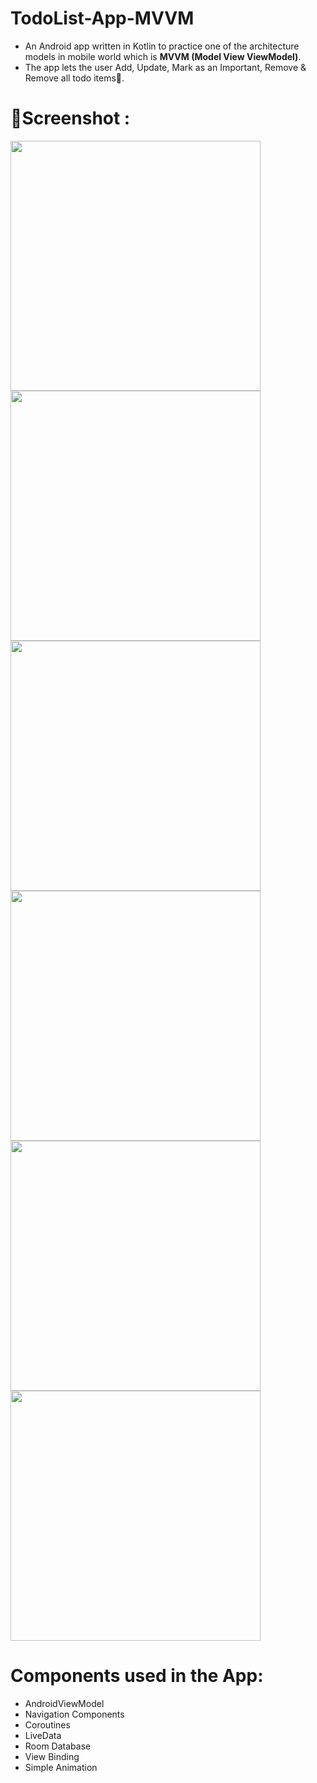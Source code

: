 # TodoList-App-MVVM

- An Android app written in Kotlin to practice one of the architecture models in mobile world which is **MVVM (Model View ViewModel)**.
- The app lets the user Add, Update, Mark as an Important, Remove & Remove all todo items📄. 

# 📱Screenshot : 
<p float="left">
<img src="https://user-images.githubusercontent.com/52040275/108713424-360a5100-753e-11eb-8813-5f01178da0d3.jpg" height="400" />
<img src="https://user-images.githubusercontent.com/52040275/108713627-7f5aa080-753e-11eb-9a96-09f2da15aba6.png" height="400" />
<img src="https://user-images.githubusercontent.com/52040275/108713710-9b5e4200-753e-11eb-9a2f-5e9885b2299d.png" height="400" />
<img src="https://user-images.githubusercontent.com/52040275/108713748-aca74e80-753e-11eb-8542-ea1fe93a0adb.png" height="400" />
<img src="https://user-images.githubusercontent.com/52040275/108713825-c3e63c00-753e-11eb-830f-106cf854ca3f.png" height="400" />
<img src="https://user-images.githubusercontent.com/52040275/108713868-d06a9480-753e-11eb-9e45-57d07d08fe51.png" height="400" />
</p>

# Components used in the App:
- AndroidViewModel
- Navigation Components
- Coroutines
- LiveData
- Room Database
- View Binding
- Simple Animation
